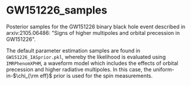# GW151226_samples
Posterior samples for the GW151226 binary black hole event described in arxiv:2105.06486: "Signs of higher multipoles and orbital precession in GW151226".

The default parameter estimation samples are found in ```GW151226_IASprior.pkl```, whereby the likelihood is evaluated using ```IMRPhenomXPHM```, a waveform model which includes the effects of orbital precession and higher radiative multipoles. In this case, the uniform-in-$\chi_{\rm eff}$ prior is used for the spin measurements.
